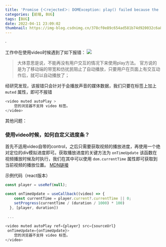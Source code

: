 ```yaml
---
title: 'Promise {＜rejected＞: DOMException: play() failed because the user didn‘t int'
categories: [前端, BUG]
tags: [BUG]
date: 2022-04-11 23:09:02
thumbnail: https://img-blog.csdnimg.cn/378cf0e89c654ad581b74d920032c6a8.png
---
```

·

工作中在使用video时候遇到了如下报错：
![](https://img-blog.csdnimg.cn/378cf0e89c654ad581b74d920032c6a8.png)
<!--more-->

> 大体意思是说，不能再没有用户交互的情况下来使用play方法。
官方说的是为了移动端的带宽和仿扰民阻止了自动播放，只要用户在页面上有交互动作后，就可以自动播放了；

经研究发现，该报错只会针对于会播放声音的媒体数据，我们只要在标签上加上 `muted` 属性，即可不报错

```javascript
<video muted autoPlay >
    您的浏览器不支持 video 标签。
</video>
```

其他问题：
### 使用video时候，如何自定义进度条？
首先不适用video自带的control，之后只需要获取视频的播放进度，再使用一个绝对定位的div模拟进度即可。获取播放进度的关键方法为 `onTimeUpdate`
该函数在视频播放时候及时执行，我们在其中可以使用 `dom.currentTime` 属性即可获取到当前视频的播放位置。
[MDN链接](https://developer.mozilla.org/zh-CN/docs/Web/HTML/Element/video#attr-controls)

示例代码（react版本）

```javascript
const player = useRef(null);

const onTimeUpdate = useCallback((video) => {
    const currentTime = player.current?.currentTime || 0;
    setProgress(currentTime / (duration / 1000) * 100)
  }, [player, duration])
 
 ...
 
<video muted autoPlay ref={player} src={sourceUrl}
 onTimeUpdate={onTimeUpdate}>
    您的浏览器不支持 video 标签。
</video>
```

